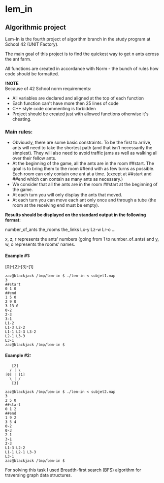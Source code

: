 # lem_in
## Algorithmic project

Lem-In is the fourth project of algorithm branch in the study program at School 42 (UNIT Factory). <br>

The main goal of this project is to find the quickest way to get n ants across the ant farm.

All functions are created in accordance with Norm - the bunch of rules how code should be formatted.

**!NOTE** <br />
Because of 42 School norm requirements: <br />
* All variables are declared and aligned at the top of each function <br />
* Each function can't have more then 25 lines of code <br />
* C++ style code commenting is forbidden <br />
* Project should be created just with allowed functions otherwise it's cheating. <br />

### Main rules:
* Obviously, there are some basic constraints. To be the first to arrive, ants will need
to take the shortest path (and that isn’t necessarily the simplest). They will also
need to avoid traffic jams as well as walking all over their fellow ants.
* At the beginning of the game, all the ants are in the room ##start. The goal is
to bring them to the room ##end with as few turns as possible. Each room can
only contain one ant at a time. (except at ##start and ##end which can contain
as many ants as necessary.)
* We consider that all the ants are in the room ##start at the beginning of the game.
* At each turn you will only display the ants that moved.
* At each turn you can move each ant only once and through a tube (the room at
the receiving end must be empty).

<b>Results should be displayed on the standard output in the following format:</b>

number_of_ants
the_rooms
the_links
Lx-y Lz-w Lr-o ...

x, z, r represents the ants’ numbers (going from 1 to number_of_ants) and y,
w, o represents the rooms’ names.

#### Example #1:
[0]-[2]-[3]-[1]

```
zaz@blackjack /tmp/lem-in $ ./lem-in < subjet1.map
3
##start
0 1 0
##end
1 5 0
2 9 0
3 13 0
0-2
2-3
3-1
L1-2
L1-3 L2-2
L1-1 L2-3 L3-2
L2-1 L3-3
L3-1
zaz@blackjack /tmp/lem-in $
```

#### Example #2:
```
   [2]
  / | \
[0] | [1]
  \ | /
   [3]
```
```
zaz@blackjack /tmp/lem-in $ ./lem-in < subjet2.map
3
2 5 0
##start
0 1 2
##end
1 9 2
3 5 4
0-2
0-3
2-1
3-1
2-3
L1-3 L2-2
L1-1 L2-1 L3-3
L3-1
zaz@blackjack /tmp/lem-in $
```
For solving this task I used Breadth-first search (BFS) algorithm for traversing graph data structures.
